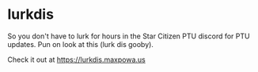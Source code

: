 # lurkdis
So you don't have to lurk for hours in the Star Citizen PTU discord for PTU updates. Pun on look at this (lurk dis gooby).

Check it out at https://lurkdis.maxpowa.us
